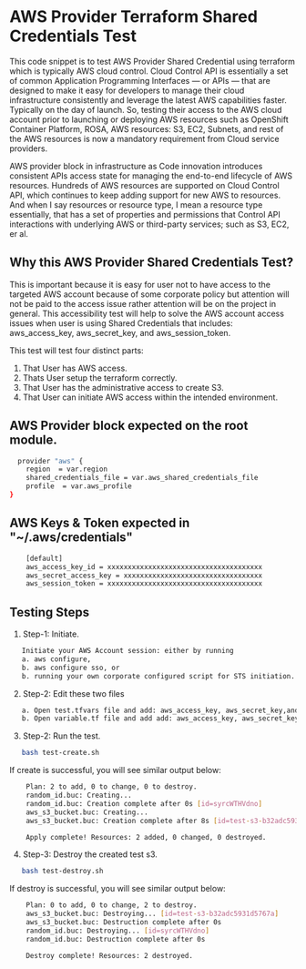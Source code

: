 # AWS Provider Terraform Shared Credentials Test
This code snippet is to test AWS Provider Shared Credential using terraform which is typically AWS cloud control. Cloud Control API is essentially a set of common Application Programming Interfaces — or APIs — that are designed to make it easy for developers to manage their cloud infrastructure consistently and leverage the latest AWS capabilities faster. Typically on the day of launch. So, testing their access to the AWS cloud account prior to launching or deploying AWS resources such as OpenShift Container Platform, ROSA, AWS resources: S3, EC2, Subnets, and rest of the AWS resources is now a mandatory requirement from Cloud service providers.  

AWS provider block in infrastructure as Code innovation introduces consistent APIs access state for managing the end-to-end lifecycle of AWS resources. Hundreds of AWS resources are supported on Cloud Control API, which continues to keep adding support for new AWS to resources. And when I say resources or resource type, I mean a resource type essentially, that has a set of properties and permissions that Control API interactions with underlying AWS or third-party services; such as S3, EC2, er al. 

## Why this AWS Provider Shared Credentials Test?
This is important because it is easy for user not to have access to the targeted AWS account because of some corporate policy but attention will not be paid to the access issue rather attention will be on the project in general. This accessibility test will help to solve the AWS account access issues when user is using Shared Credentials that includes: aws_access_key, aws_secret_key, and aws_session_token.  

This test will test four distinct parts:

1. That User has AWS access. 
2. Thats User setup the terraform correctly. 
3. That User has the administrative access to create S3.
4. That User can initiate AWS access within the intended environment.

## AWS Provider block expected on the root module.
```bash
  provider "aws" {
    region  = var.region
    shared_credentials_file = var.aws_shared_credentials_file
    profile  = var.aws_profile
}
```
## AWS Keys & Token expected in "~/.aws/credentials"
```bash
    [default]
    aws_access_key_id = xxxxxxxxxxxxxxxxxxxxxxxxxxxxxxxxxxxxxx
    aws_secret_access_key = xxxxxxxxxxxxxxxxxxxxxxxxxxxxxxxxxx
    aws_session_token = xxxxxxxxxxxxxxxxxxxxxxxxxxxxxxxxxxxxxx
```

## Testing Steps
1. Step-1: Initiate.
```bash
   Initiate your AWS Account session: either by running 
   a. aws configure,
   b. aws configure sso, or 
   b. running your own corporate configured script for STS initiation.
```
2. Step-2: Edit these two files
```bash
   a. Open test.tfvars file and add: aws_access_key, aws_secret_key,and aws_session_token
   b. Open variable.tf file and add add: aws_access_key, aws_secret_key,and aws_session_token
```
3. Step-2: Run the test. 
```bash
   bash test-create.sh
```
If create is successful, you will see similar output below:
```bash
    Plan: 2 to add, 0 to change, 0 to destroy.
    random_id.buc: Creating...
    random_id.buc: Creation complete after 0s [id=syrcWTHVdno]
    aws_s3_bucket.buc: Creating...
    aws_s3_bucket.buc: Creation complete after 8s [id=test-s3-b32adc5931d5767a]

    Apply complete! Resources: 2 added, 0 changed, 0 destroyed.
```
4. Step-3: Destroy the created test s3. 
```bash
   bash test-destroy.sh
```
If destroy is successful, you will see similar output below:
```bash
    Plan: 0 to add, 0 to change, 2 to destroy.
    aws_s3_bucket.buc: Destroying... [id=test-s3-b32adc5931d5767a]
    aws_s3_bucket.buc: Destruction complete after 0s
    random_id.buc: Destroying... [id=syrcWTHVdno]
    random_id.buc: Destruction complete after 0s

    Destroy complete! Resources: 2 destroyed.
```